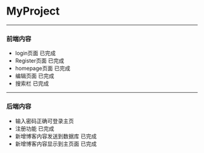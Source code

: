# MyProject
************************
### 前端内容

* login页面 已完成  
* Register页面 已完成  
* homepage页面 已完成  
* 编辑页面 已完成  
* 搜索栏 已完成
************************

### 后端内容  

* 输入密码正确可登录主页  
* 注册功能 已完成
* 新增博客内容发送到数据库 已完成　　
* 新增博客内容显示到主页面 已完成

